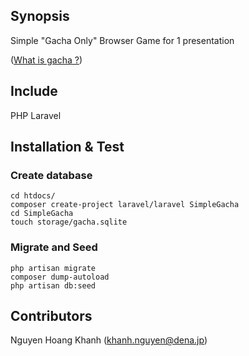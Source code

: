 ## Synopsis

Simple "Gacha Only" Browser Game for 1 presentation

([What is gacha ?](https://bothgunsblazingblog.wordpress.com/2013/08/07/gacha/))

## Include
PHP Laravel 

## Installation & Test

### Create database
```
cd htdocs/
composer create-project laravel/laravel SimpleGacha
cd SimpleGacha
touch storage/gacha.sqlite
```
### Migrate and Seed
```
php artisan migrate
composer dump-autoload
php artisan db:seed
```
## Contributors

Nguyen Hoang Khanh (khanh.nguyen@dena.jp)